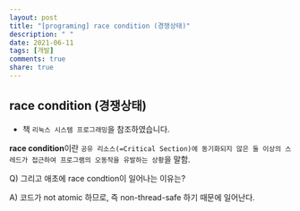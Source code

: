 ```yaml
---
layout: post
title: "[programing] race condition (경쟁상태)"
description: " "
date: 2021-06-11
tags: [개발]
comments: true
share: true
---
```


## race condition (경쟁상태)

* 책 `리눅스 시스템 프로그래밍`을 참조하였습니다. 

**race condition**이란 `공유 리소스(=Critical Section)에 동기화되지 않은 둘 이상의 스레드가 접근하여 프로그램의 오동작을 유발하는 상황`을 말함.

Q) 그리고 애초에 race condtion이 일어나는 이유는?

A) 코드가 not atomic 하므로, 즉 non-thread-safe 하기 때문에 일어난다. 
